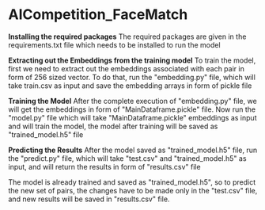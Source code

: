 # AICompetition_FaceMatch

**Installing the required packages**
The required packages are given in the requirements.txt file which needs to be installed to run the model

**Extracting out the Embeddings from the training model**
To train the model, first we need to extract out the embeddings associated with each pair in form of 256 sized vector.
To do that, run the "embedding.py" file, which will take train.csv as input and save the embedding arrays in form of pickle file

**Training the Model**
After the complete execution of "embedding.py" file, we will get the embeddings in form of "MainDataframe.pickle" file.
Now run the "model.py" file which will take "MainDataframe.pickle" embeddings as input and will train the model, the model after training will be saved as "trained_model.h5" file

**Predicting the Results**
After the model saved as "trained_model.h5" file, run the "predict.py" file, which will take "test.csv" and "trained_model.h5" as input, and will return the results in form of "results.csv" file

The model is already trained and saved as "trained_model.h5", so to predict the new set of pairs, the changes have to be made only in the "test.csv" file, and new results will be saved in "results.csv" file.

